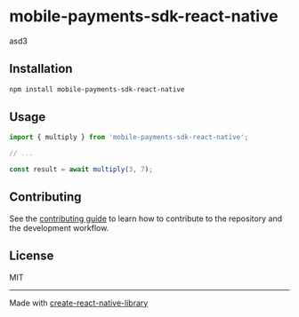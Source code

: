 # mobile-payments-sdk-react-native

asd3

## Installation

```sh
npm install mobile-payments-sdk-react-native
```

## Usage


```js
import { multiply } from 'mobile-payments-sdk-react-native';

// ...

const result = await multiply(3, 7);
```


## Contributing

See the [contributing guide](CONTRIBUTING.md) to learn how to contribute to the repository and the development workflow.

## License

MIT

---

Made with [create-react-native-library](https://github.com/callstack/react-native-builder-bob)